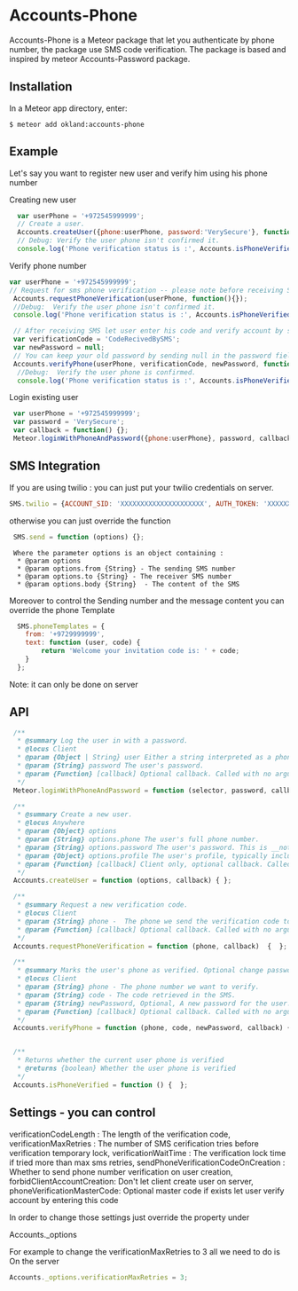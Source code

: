 Accounts-Phone
=========================

Accounts-Phone is a Meteor package that let you authenticate by phone number, the package use SMS code verification.
The package is based and inspired by meteor Accounts-Password package.

## Installation

In a Meteor app directory, enter:

```
$ meteor add okland:accounts-phone
```


## Example

Let's say you want to register new user and verify him using his phone number

Creating new user
```js
  var userPhone = '+972545999999';
  // Create a user.
  Accounts.createUser({phone:userPhone, password:'VerySecure'}, function (){});
  // Debug: Verify the user phone isn't confirmed it.
  console.log('Phone verification status is :', Accounts.isPhoneVerified());
```

Verify phone number
```js
var userPhone = '+972545999999';
// Request for sms phone verification -- please note before receiving SMS you should Follow the SMS Integration tutorial below
 Accounts.requestPhoneVerification(userPhone, function(){});
 //Debug:  Verify the user phone isn't confirmed it.
 console.log('Phone verification status is :', Accounts.isPhoneVerified());

 // After receiving SMS let user enter his code and verify account by sending it to the server
 var verificationCode = 'CodeRecivedBySMS';
 var newPassword = null;
 // You can keep your old password by sending null in the password field
 Accounts.verifyPhone(userPhone, verificationCode, newPassword, function(){});
  //Debug:  Verify the user phone is confirmed.
  console.log('Phone verification status is :', Accounts.isPhoneVerified());
```

Login existing user

```js
 var userPhone = '+972545999999';
 var password = 'VerySecure';
 var callback = function() {};
 Meteor.loginWithPhoneAndPassword({phone:userPhone}, password, callback);
```



## SMS Integration

If you are using twilio :
 you can just put your twilio credentials on server.
```js
SMS.twilio = {ACCOUNT_SID: 'XXXXXXXXXXXXXXXXXXXXX', AUTH_TOKEN: 'XXXXXXXXXXXXXXXXXXXX'};
```

otherwise you can just override the function
```js
 SMS.send = function (options) {};
```
     Where the parameter options is an object containing :
      * @param options
      * @param options.from {String} - The sending SMS number
      * @param options.to {String} - The receiver SMS number
      * @param options.body {String}  - The content of the SMS

Moreover to control the Sending number and the message content you can override the phone Template

```js
  SMS.phoneTemplates = {
    from: '+9729999999',
    text: function (user, code) {
        return 'Welcome your invitation code is: ' + code;
    }
  };
```

 Note: it can only be done on server





## API
```js
 /**
  * @summary Log the user in with a password.
  * @locus Client
  * @param {Object | String} user Either a string interpreted as a phone; or an object with a single key: `phone` or `id`.
  * @param {String} password The user's password.
  * @param {Function} [callback] Optional callback. Called with no arguments on success, or with a single `Error` argument on failure.
  */
 Meteor.loginWithPhoneAndPassword = function (selector, password, callback) {  };

 /**
  * @summary Create a new user.
  * @locus Anywhere
  * @param {Object} options
  * @param {String} options.phone The user's full phone number.
  * @param {String} options.password The user's password. This is __not__ sent in plain text over the wire.
  * @param {Object} options.profile The user's profile, typically including the `name` field.
  * @param {Function} [callback] Client only, optional callback. Called with no arguments on success, or with a single `Error` argument on failure.
  */
 Accounts.createUser = function (options, callback) { };

 /**
  * @summary Request a new verification code.
  * @locus Client
  * @param {String} phone -  The phone we send the verification code to.
  * @param {Function} [callback] Optional callback. Called with no arguments on success, or with a single `Error` argument on failure.
  */
 Accounts.requestPhoneVerification = function (phone, callback)  {  };

 /**
  * @summary Marks the user's phone as verified. Optional change passwords, Logs the user in afterwards..
  * @locus Client
  * @param {String} phone - The phone number we want to verify.
  * @param {String} code - The code retrieved in the SMS.
  * @param {String} newPassword, Optional, A new password for the user. This is __not__ sent in plain text over the wire.
  * @param {Function} [callback] Optional callback. Called with no arguments on success, or with a single `Error` argument on failure.
  */
 Accounts.verifyPhone = function (phone, code, newPassword, callback) {...};


 /**
  * Returns whether the current user phone is verified
  * @returns {boolean} Whether the user phone is verified
  */
 Accounts.isPhoneVerified = function () {  };

```

## Settings - you can control

 verificationCodeLength    : The length of the verification code,
 verificationMaxRetries    : The number of SMS cerification tries before verification temporary lock,
 verificationWaitTime      : The verification lock time if tried more than max sms retries,
 sendPhoneVerificationCodeOnCreation  : Whether to send phone number verification on user creation,
 forbidClientAccountCreation: Don't let client create user on server,
 phoneVerificationMasterCode: Optional master code if exists let user verify account by entering this code


 In order to change those settings just override the property under

 Accounts._options

 For example to change the verificationMaxRetries to 3 all we need to do is
 On the server
```js
Accounts._options.verificationMaxRetries = 3;
```



